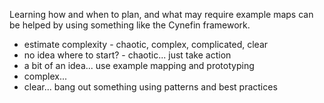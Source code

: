 Learning how and when to plan, and what may require example maps can be helped by using something like the Cynefin framework.

- estimate complexity - chaotic, complex, complicated, clear
- no idea where to start? - chaotic... just take action
- a bit of an idea... use example mapping and prototyping
- complex... 
- clear... bang out something using patterns and best practices